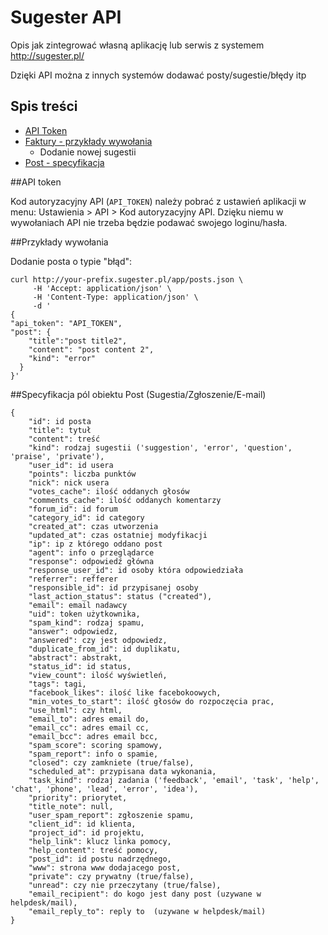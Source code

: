 # Sugester API

Opis jak zintegrować własną aplikację lub serwis z systemem <http://sugester.pl/>


Dzięki API można z innych systemów dodawać posty/sugestie/błędy itp

## Spis treści
+ [API Token](#token)  
+ [Faktury - przykłady wywołania](#examples)  
	+ Dodanie nowej sugestii
+ [Post - specyfikacja](#post)


<a name="token"/>
##API token

Kod autoryzacyjny API (`API_TOKEN`) należy pobrać z ustawień aplikacji w menu: Ustawienia > API > Kod autoryzacyjny API. Dzięku niemu w wywołaniach API nie trzeba będzie podawać swojego loginu/hasła.

<a name="examples"/>
##Przykłady wywołania

Dodanie posta o typie "błąd":

```shell
curl http://your-prefix.sugester.pl/app/posts.json \
     -H 'Accept: application/json' \
     -H 'Content-Type: application/json' \
     -d '
{
"api_token": "API_TOKEN", 
"post": {
    "title":"post title2", 
    "content": "post content 2",
    "kind": "error"
  }
}'
```


<a name="post"/>
##Specyfikacja pól obiektu Post (Sugestia/Zgłoszenie/E-mail)

```shell
{
    "id": id posta
    "title": tytuł 
    "content": treść
    "kind": rodzaj sugestii ('suggestion', 'error', 'question', 'praise', 'private'),
    "user_id": id usera
    "points": liczba punktów
    "nick": nick usera
    "votes_cache": ilość oddanych głosów
    "comments_cache": ilość oddanych komentarzy
    "forum_id": id forum
    "category_id": id category
    "created_at": czas utworzenia
    "updated_at": czas ostatniej modyfikacji
    "ip": ip z którego oddano post
    "agent": info o przeglądarce
    "response": odpowiedź główna
    "response_user_id": id osoby która odpowiedziała
    "referrer": refferer
    "responsible_id": id przypisanej osoby
    "last_action_status": status ("created"),
    "email": email nadawcy
    "uid": token użytkownika,
    "spam_kind": rodzaj spamu,
    "answer": odpowiedz,
    "answered": czy jest odpowiedz,
    "duplicate_from_id": id duplikatu,
    "abstract": abstrakt,
    "status_id": id status,
    "view_count": ilość wyświetleń,
    "tags": tagi,
    "facebook_likes": ilość like facebokoowych,
    "min_votes_to_start": ilość głosów do rozpoczęcia prac,
    "use_html": czy html,
    "email_to": adres email do,
    "email_cc": adres email cc,
    "email_bcc": adres email bcc,
    "spam_score": scoring spamowy,
    "spam_report": info o spamie,
    "closed": czy zamkniete (true/false),
    "scheduled_at": przypisana data wykonania,
    "task_kind": rodzaj zadania ('feedback', 'email', 'task', 'help', 'chat', 'phone', 'lead', 'error', 'idea'),
    "priority": priorytet,
    "title_note": null,
    "user_spam_report": zgłoszenie spamu,
    "client_id": id klienta,
    "project_id": id projektu,
    "help_link": klucz linka pomocy,
    "help_content": treść pomocy,
    "post_id": id postu nadrzędnego,
    "www": strona www dodajacego post,
    "private": czy prywatny (true/false),
    "unread": czy nie przeczytany (true/false),
    "email_recipient": do kogo jest dany post (uzywane w helpdesk/mail),
    "email_reply_to": reply to  (uzywane w helpdesk/mail)
}
```

